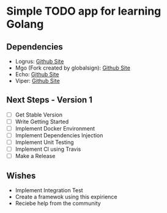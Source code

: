# Simple TODO app for learning Golang

## Dependencies

- Logrus: [Github Site](https://github.com/sirupsen/logrus)
- Mgo (Fork created by globalsign): [Github Site](https://github.com/globalsign/mgo)
- Echo: [Github Site](https://github.com/labstack/echo)
- Viper: [Github Site](https://github.com/spf13/viper)

## Next Steps - Version 1

- [ ] Get Stable Version
- [ ] Write Getting Started
- [ ] Implement Docker Environment
- [ ] Implement Dependencies Injection
- [ ] Implement Unit Testing
- [ ] Implement CI using Travis
- [ ] Make a Release

## Wishes

- Implement Integration Test
- Create a framewok using this expirience
- Reciebe help from the community